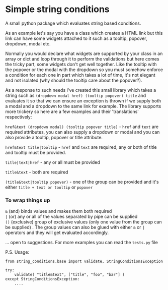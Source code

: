 Simple string conditions
================

A small python package which evaluates string based conditions.

As an example let's say you have a class which creates a HTML link
but this link can have some widgets attached to it such as a tooltip,
popover, dropdown, modal etc.

Normally you would declare what widgets are supported by your class in
an array or dict and loop through it to perform the validations
but here comes the tricky part, some widgets don't get
well together. Like the tooltip with the popover or the modal with the
dropdown so you must somehow enforce a condition for each one in part
which takes a lot of time, it's not elegant and not isolated (why should
the tooltip care about the popover?).

As a response to such needs I've created this small library which takes a
string such as `(dropdown modal href) (tooltip popover) title` and evaluates
it so that we can ensure an exception is thrown if we supply both a modal
and a dropdown to the same link for example. The library supports more
trickery so here are a few examples and their 'translations' respectively:

`href&text (dropdown modal) (tooltip popover title)` - `href` and `text` are
required attributes, you can also supply a dropdown or modal and you can also
provide a tooltip, popover or title attribute.

`href&text title|tooltip` - `href` and `text` are required, any or both of
title and tooltip must be provided.

`title|text|href` - any or all must be provided

`title&text` - both are required

`(title&text|tooltip popover)` - one of the group can be provided and it's
either `title + text or tooltip` or `popover`

### To wrap things up ######

`&`  (and) binds values and makes them both required  
`|`  (or) any or all of the values separated by pipe can be supplied  
`()` (exclusive) group of exclusive values (only one value from the group can be supplied) .
The group values can also be glued with either `&` or `|` operators and they
will get evaluated accordingly.

... open to suggestions. For more examples you can read the `tests.py` file

P.S. Usage:

	from string_conditions.base import validate, StringConditionsException

	try:
		validate( "title&text", ["title", "foo", "bar"] )
	except StringConditionsException:
		....
